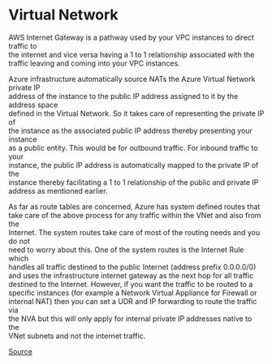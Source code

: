 # Virtual Network 

AWS Internet Gateway is a pathway used by your VPC instances to direct traffic to \
the internet and vice versa having a 1 to 1 relationship associated with the \
traffic leaving and coming into your VPC instances.

Azure infrastructure automatically source NATs the Azure Virtual Network private IP \
address of the instance to the public IP address assigned to it by the address space \
defined in the Virtual Network. So it takes care of representing the private IP of \
the instance as the associated public IP address thereby presenting your instance \
as a public entity. This would be for outbound traffic. For inbound traffic to your\
instance, the public IP address is automatically mapped to the private IP of the \
instance thereby facilitating a 1 to 1 relationship of the public and private IP \
address as mentioned earlier.

As far as route tables are concerned, Azure has system defined routes that \
take care of the above process for any traffic within the VNet and also from the \
Internet. The system routes take care of most of the routing needs and you do not \
need to worry about this. One of the system routes is the Internet Rule which \
handles all traffic destined to the public Internet (address prefix 0.0.0.0/0) \
and uses the infrastructure internet gateway as the next hop for all traffic \
destined to the Internet. However, if you want the traffic to be routed to a \
specific instances (for example a Network Virtual Appliance for Firewall or \
internal NAT) then you can set a UDR and IP forwarding to route the traffic via \
the NVA but this will only apply for internal private IP addresses native to the \
VNet subnets and not the internet traffic.


[Source](https://social.msdn.microsoft.com/Forums/en-US/814ccee0-9fbb-4c04-8135-49d0aaea5f38/equivalent-of-aws-internet-gateways-in-azure?forum=WAVirtualMachinesVirtualNetwork)